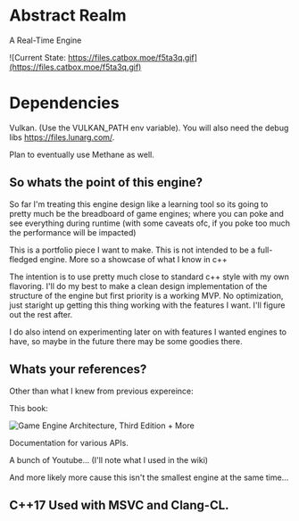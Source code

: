 # Abstract Realm
A Real-Time Engine

![Current State: https://files.catbox.moe/f5ta3q.gif](https://files.catbox.moe/f5ta3q.gif)

# Dependencies

Vulkan. (Use the VULKAN_PATH env variable). You will also need the debug libs https://files.lunarg.com/.

Plan to eventually use Methane as well.

## So whats the point of this engine?

So far I'm treating this engine design like a learning tool so its going to pretty much be the breadboard of game engines; where you can poke and see everything during runtime (with some caveats ofc, if you poke too much the performance will be impacted)

This is a portfolio piece I want to make. This is not intended to be a full-fledged engine. More so a showcase of what I know in c++

The intention is to use pretty much close to standard c++ style with my own flavoring. I'll do my best to make a clean design implementation of the structure of the engine but first priority is a working MVP. No optimization, just staright up getting this thing working with the features I want. I'll figure out the rest after.

I do also intend on experimenting later on with features I wanted engines to have, so maybe in the future there may be some goodies there.

## Whats your references?

Other than what I knew from previous expereince:

This book: 

![Game Engine Architecture, Third Edition](https://i.imgur.com/oMnHm74.png) + More

Documentation for various APIs.

A bunch of Youtube... (I'll note what I used in the wiki)

And more likely more cause this isn't the smallest engine at the same time...

## C++17 Used with MSVC and Clang-CL. 
